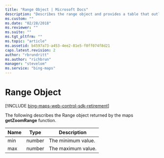 ```yaml
---
title: "Range Object | Microsoft Docs"
description: "Describes the range object and provides a table that outlines the type and description for the min and max objects."
ms.custom: ""
ms.date: "02/28/2018"
ms.reviewer: ""
ms.suite: ""
ms.tgt_pltfrm: ""
ms.topic: "article"
ms.assetid: b4597a73-a453-4ee2-81e5-f0ff074f8d21
caps.latest.revision: 2
author: "rbrundritt"
ms.author: "richbrun"
manager: "stevelom"
ms.service: "bing-maps"
---
```


# Range Object

[!INCLUDE [bing-maps-web-control-sdk-retirement](../../includes/bing-maps-web-control-sdk-retirement.md)]

The following describes the Range object returned by the maps **getZoomRange** function.

| Name     | Type     | Description        |
|----------|----------|--------------------|
| min      | number   | The minimum value. |
| max      | number   | The maximum value. |

